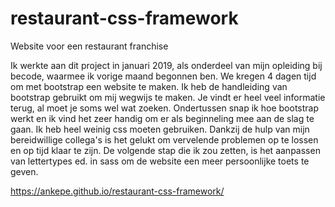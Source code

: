 # restaurant-css-framework
Website voor een restaurant franchise

Ik werkte aan dit project in januari 2019, als onderdeel van mijn opleiding bij becode, waarmee ik vorige maand begonnen ben.
We kregen 4 dagen tijd om met bootstrap een website te maken.
Ik heb de handleiding van bootstrap gebruikt om mij wegwijs te maken. Je vindt er heel veel informatie terug, al moet je soms wel wat zoeken. Ondertussen snap ik hoe bootstrap werkt en ik vind het zeer handig om er als beginneling mee aan de slag te gaan.
Ik heb heel weinig css moeten gebruiken.
Dankzij de hulp van mijn bereidwillige collega's is het gelukt om vervelende problemen op te lossen en op tijd klaar te zijn.
De volgende stap die ik zou zetten, is het aanpassen van lettertypes ed. in sass om de website een meer persoonlijke toets te geven.

https://ankepe.github.io/restaurant-css-framework/




